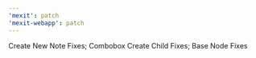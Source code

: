 ```yaml
---
'mexit': patch
'mexit-webapp': patch
---
```


Create New Note Fixes; Combobox Create Child Fixes; Base Node Fixes
